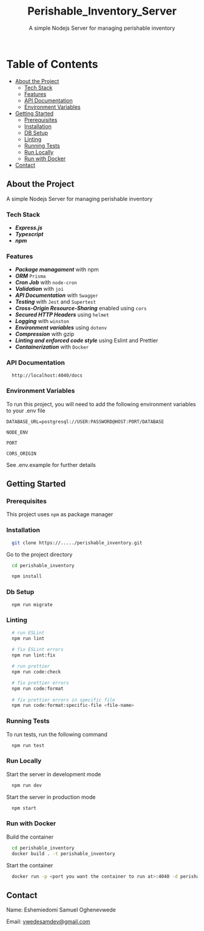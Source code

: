 
<div align="center">

  <h1>Perishable_Inventory_Server</h1>
  
  <p>
    A simple Nodejs Server for managing perishable inventory
  </p>
  
</div>

<br />

<!-- Table of Contents -->
# Table of Contents

- [About the Project](#about-the-project)
  * [Tech Stack](#tech-stack)
  * [Features](#features)
  * [API Documentation](#api-documentation)
  * [Environment Variables](#environment-variables)
- [Getting Started](#getting-started)
  * [Prerequisites](#prerequisites)
  * [Installation](#installation)
  * [DB Setup](#db-setup)
  * [Linting](#linting)
  * [Running Tests](#running-tests)
  * [Run Locally](#run-locally)
  * [Run with Docker](#run-with-docker)
- [Contact](#contact)
  

<!-- About the Project -->
## About the Project
A simple Nodejs Server for managing perishable inventory

<!-- TechStack -->
### Tech Stack

- ***Express.js***
- ***Typescript***
- ***npm***


<!-- Features -->
### Features

- ***Package managament*** with npm
- ***ORM*** `Prisma`
- ***Cron Job*** with `node-cron`
- ***Validation*** with `joi`
- ***API Documentation*** with `Swagger`
- ***Testing*** with `Jest` and `Supertest`
- ***Cross-Origin Resource-Sharing*** enabled using `cors`
- ***Secured HTTP Headers*** using `helmet`
- ***Logging*** with `winston`
- ***Environment variables*** using `dotenv`
- ***Compression*** with gzip
- ***Linting and enforced code style*** using Eslint and Prettier
- ***Containerization*** with `Docker`

<!-- API Documentation -->
### API Documentation

```bash
  http://localhost:4040/docs
```

<!-- Env Variables -->
### Environment Variables

To run this project, you will need to add the following environment variables to your .env file

`DATABASE_URL=postgresql://USER:PASSWORD@HOST:PORT/DATABASE`

`NODE_ENV`

`PORT`

`CORS_ORIGIN`

See .env.example for further details

<!-- Getting Started -->
## Getting Started

<!-- Prerequisites -->
### Prerequisites

This project uses `npm` as package manager

<!-- Installation -->
### Installation

```bash
  git clone https://...../perishable_inventory.git
```

Go to the project directory

```bash
  cd perishable_inventory
```

```bash
  npm install
```

<!-- DB setup -->
### Db Setup

```bash
  npm run migrate
```

### Linting

```bash
  # run ESLint
  npm run lint
  
  # fix ESLint errors
  npm run lint:fix

  # run prettier
  npm run code:check

  # fix prettier errors
  npm run code:format
  
  # fix prettier errors in specific file
  npm run code:format:specific-file <file-name>
```
   
<!-- Running Tests -->
### Running Tests

To run tests, run the following command

```bash
  npm run test
```

<!-- Run Locally -->
### Run Locally

Start the server in development mode

```bash
  npm run dev
```

Start the server in production mode

```bash
  npm start
```

<!-- Run with Docker -->
### Run with Docker

Build the container

```bash
  cd perishable_inventory
  docker build . -t perishable_inventory    
```

Start the container

```bash
  docker run -p <port you want the container to run at>:4040 -d perishable_inventory    
```

<!-- Contact -->
## Contact

Name: Eshemiedomi Samuel Oghenevwede

Email: vwedesamdev@gmail.com
